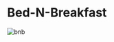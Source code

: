 # Bed-N-Breakfast


![bnb](https://user-images.githubusercontent.com/15646850/104991937-bdf7bb00-59d4-11eb-92cf-a74bc69d09e9.gif)
